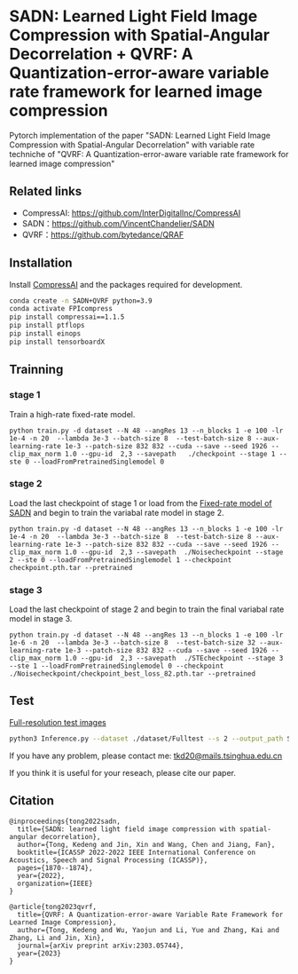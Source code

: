 # SADN: Learned Light Field Image Compression with Spatial-Angular Decorrelation + QVRF: A Quantization-error-aware variable rate framework for learned image compression 

Pytorch implementation of the paper "SADN: Learned Light Field Image Compression with Spatial-Angular Decorrelation" with variable rate techniche of "QVRF: A Quantization-error-aware variable rate framework for learned image compression"

## Related links
 * CompressAI: https://github.com/InterDigitalInc/CompressAI
 * SADN：https://github.com/VincentChandelier/SADN
 * QVRF：https://github.com/bytedance/QRAF
 
## Installation

Install [CompressAI](https://github.com/InterDigitalInc/CompressAI) and the packages required for development.
```bash
conda create -n SADN+QVRF python=3.9
conda activate FPIcompress
pip install compressai==1.1.5
pip install ptflops
pip install einops
pip install tensorboardX
```

## Trainning
### stage 1
Train a high-rate fixed-rate model. 
```
python train.py -d dataset --N 48 --angRes 13 --n_blocks 1 -e 100 -lr 1e-4 -n 20  --lambda 3e-3 --batch-size 8  --test-batch-size 8 --aux-learning-rate 1e-3 --patch-size 832 832 --cuda --save --seed 1926 --clip_max_norm 1.0 --gpu-id  2,3 --savepath   ./checkpoint --stage 1 --ste 0 --loadFromPretrainedSinglemodel 0  
```

### stage 2
Load the last checkpoint of stage 1 or load from the [Fixed-rate model of SADN](https://drive.google.com/file/d/1Pb-uJw497ho7XxBsWqsOG4c1cwAKXdDc/view?usp=sharing) and begin to train the variabal rate model in stage 2.  
```
python train.py -d dataset --N 48 --angRes 13 --n_blocks 1 -e 100 -lr 1e-4 -n 20  --lambda 3e-3 --batch-size 8  --test-batch-size 8 --aux-learning-rate 1e-3 --patch-size 832 832 --cuda --save --seed 1926 --clip_max_norm 1.0 --gpu-id  2,3 --savepath  ./Noisecheckpoint --stage 2 --ste 0 --loadFromPretrainedSinglemodel 1 --checkpoint checkpoint.pth.tar --pretrained
```
### stage 3  
Load the last checkpoint of stage 2 and begin to train the final variabal rate model in stage 3.
```
python train.py -d dataset --N 48 --angRes 13 --n_blocks 1 -e 100 -lr 1e-6 -n 20  --lambda 3e-3 --batch-size 8  --test-batch-size 32 --aux-learning-rate 1e-3 --patch-size 832 832 --cuda --save --seed 1926 --clip_max_norm 1.0 --gpu-id  2,3 --savepath  ./STEcheckpoint --stage 3 --ste 1 --loadFromPretrainedSinglemodel 0 --checkpoint ./Noisecheckpoint/checkpoint_best_loss_82.pth.tar --pretrained
```

## Test
[Full-resolution test images](https://pan.baidu.com/s/14LdMV7ybwEiSauR4DlfiQA?pwd=gf66)
```bash
python3 Inference.py --dataset ./dataset/Fulltest --s 2 --output_path SADNSTE -p ./Proposed_STE__28_checkpoint.pth.tar --patch 832 --factormode 0 --factor 0.1
```

If you have any problem, please contact me: tkd20@mails.tsinghua.edu.cn

If you think it is useful for your reseach, please cite our paper.
## Citation
```
@inproceedings{tong2022sadn,
  title={SADN: learned light field image compression with spatial-angular decorrelation},
  author={Tong, Kedeng and Jin, Xin and Wang, Chen and Jiang, Fan},
  booktitle={ICASSP 2022-2022 IEEE International Conference on Acoustics, Speech and Signal Processing (ICASSP)},
  pages={1870--1874},
  year={2022},
  organization={IEEE}
}

@article{tong2023qvrf,
  title={QVRF: A Quantization-error-aware Variable Rate Framework for Learned Image Compression},
  author={Tong, Kedeng and Wu, Yaojun and Li, Yue and Zhang, Kai and Zhang, Li and Jin, Xin},
  journal={arXiv preprint arXiv:2303.05744},
  year={2023}
}
```
